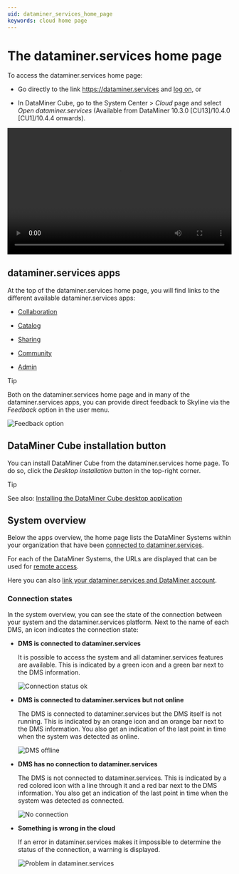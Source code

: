 ```yaml
---
uid: dataminer_services_home_page
keywords: cloud home page
---
```


# The dataminer.services home page

To access the dataminer.services home page:

- Go directly to the link <https://dataminer.services> and [log on](xref:Logging_on_to_dataminer_services), or

- In DataMiner Cube, go to the System Center > *Cloud* page and select *Open dataminer.services* (Available from DataMiner 10.3.0 [CU13]/10.4.0 [CU1]/10.4.4 onwards<!--RN 38715-->).

<div style="width: 100%; max-width: 800px;">
  <video style="width: 100%; aspect-ratio: 16 / 9; height: auto;" controls>
    <source src="~/user-guide/images/dataminer.services-home-page.mp4" type="video/mp4">
  </video>
</div>

## dataminer.services apps

At the top of the dataminer.services home page, you will find links to the different available dataminer.services apps:

- [Collaboration](xref:About_the_Collaboration_app)

- [Catalog](xref:About_the_Catalog_app)

- [Sharing](xref:About_the_Sharing_app)

- [Community](xref:Community)

- [Admin](xref:About_the_Admin_app)

> [!TIP]
> Both on the dataminer.services home page and in many of the dataminer.services apps, you can provide direct feedback to Skyline via the *Feedback* option in the user menu.<!-- RN 41926 -->
>
> ![Feedback option](~/user-guide/images/Cloud_feedback.png)

## DataMiner Cube installation button

You can install DataMiner Cube from the dataminer.services home page. To do so, click the *Desktop installation* button in the top-right corner.

> [!TIP]
> See also: [Installing the DataMiner Cube desktop application](xref:Installing_the_DataMiner_Cube_desktop_application)

## System overview

Below the apps overview, the home page lists the DataMiner Systems within your organization that have been [connected to dataminer.services](xref:Connecting_your_DataMiner_System_to_the_cloud).

For each of the DataMiner Systems, the URLs are displayed that can be used for [remote access](xref:About_Remote_Access).

Here you can also [link your dataminer.services and DataMiner account](xref:Linking_your_DataMiner_and_dataminer_services_account).

### Connection states

In the system overview, you can see the state of the connection between your system and the dataminer.services platform. Next to the name of each DMS, an icon indicates the connection state:

- **DMS is connected to dataminer.services**

  It is possible to access the system and all dataminer.services features are available. This is indicated by a green icon and a green bar next to the DMS information.

  ![Connection status ok](~/user-guide/images/DMS_status_overview_ok.png)

- **DMS is connected to dataminer.services but not online**

  The DMS is connected to dataminer.services but the DMS itself is not running. This is indicated by an orange icon and an orange bar next to the DMS information. You also get an indication of the last point in time when the system was detected as online.

  ![DMS offline](~/user-guide/images/DMS_status_overview_dms_offline.png)

- **DMS has no connection to dataminer.services**

  The DMS is not connected to dataminer.services. This is indicated by a red colored icon with a line through it and a red bar next to the DMS information. You also get an indication of the last point in time when the system was detected as connected.

  ![No connection](~/user-guide/images/DMS_status_overview_no_connection.png)

- **Something is wrong in the cloud**

  If an error in dataminer.services makes it impossible to determine the status of the connection, a warning is displayed.

  ![Problem in dataminer.services](~/user-guide/images/DMS_status_overview_cloud_error.png)
